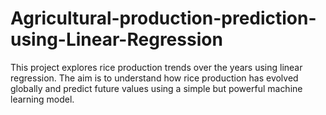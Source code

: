 # Agricultural-production-prediction-using-Linear-Regression
This project explores rice production trends over the years using linear  regression. The aim is to understand how rice production has evolved  globally and predict future values using a simple but powerful machine  learning model.
